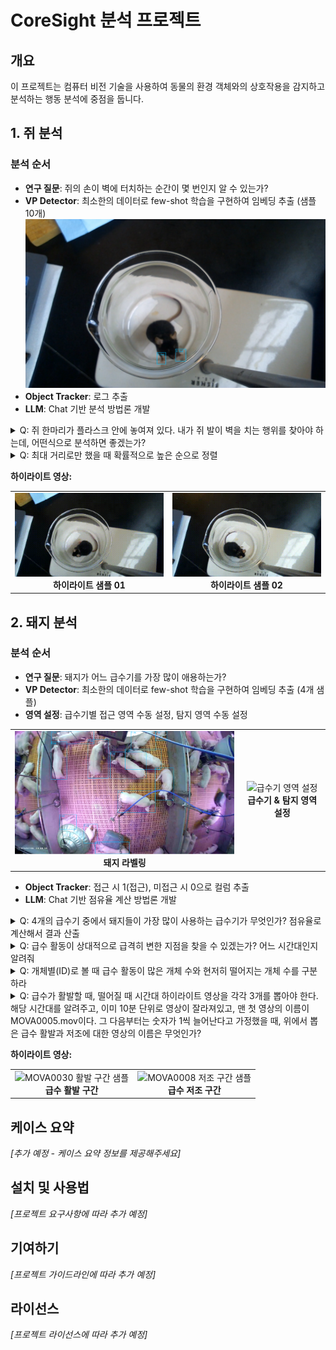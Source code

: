 # CoreSight 분석 프로젝트

## 개요
이 프로젝트는 컴퓨터 비전 기술을 사용하여 동물의 환경 객체와의 상호작용을 감지하고 분석하는 행동 분석에 중점을 둡니다.

## 1. 쥐 분석

### 분석 순서
- **연구 질문**: 쥐의 손이 벽에 터치하는 순간이 몇 번인지 알 수 있는가?
- **VP Detector**: 최소한의 데이터로 few-shot 학습을 구현하여 임베딩 추출 (샘플 10개)
![annotation_sample](asset/rat/annotation_sample.png)
- **Object Tracker**: 로그 추출
- **LLM**: Chat 기반 분석 방법론 개발

<details>
<summary>Q: 쥐 한마리가 플라스크 안에 놓여져 있다. 내가 쥐 발이 벽을 치는 행위를 찾아야 하는데, 어떤식으로 분석하면 좋겠는가?</summary>

A: 쥐의 발이 플라스크 벽에 닿는 행위를 분석하기 위해 다음과 같은 접근 방식을 추천드립니다:

1. **거리 데이터 분석**:
   - 각 발의 `distance_to_flask` 값을 살펴보고, 플라스크 중앙에서 멀리 떨어진 경우를 주목합니다. 플라스크가 원형/원통형 형태일 경우, 중심에서의 거리가 커질수록 벽에 근접했을 가능성이 높습니다.
   - 각 발의 거리 값을 시간에 따라 추적하고, 일정 거리 이상이 지속되는 경우를 확인합니다.

2. **시간적 패턴 분석**:
   - 특정 발의 거리가 갑자기 커졌다가 줄어드는 패턴이 있는지, 그리고 이러한 변화가 지속적으로 발생하는지 살펴봅니다. 이는 벽을 치는 행동을 나타낼 수 있습니다.
   - 동일한 발이 짧은 시간 내에 반복적으로 높은 거리 값을 가진다면, 이는 벽에 닿는 행동을 시사할 수 있습니다.

3. **다중 발 동작 비교**:
   - 여러 발의 `TrackID`를 비교하여, 동시에 높은 거리를 가지는 패턴이 있는지 확인합니다. 여러 발이 동시에 벽에 닿는다면, 쥐가 벽을 타고 오르는 행동일 수 있습니다.

4. **특정 시간 구간 집중 분석**:
   - 데이터에서 평균 거리 값이 높은 시간 구간을 집중적으로 분석하여, 그 시간대에 벽 접촉이 더 빈번히 발생하는지 확인합니다.

5. **데이터의 상대적인 변화 및 패턴 중심 분석**:
   - 절대적인 거리 값보다는 상대적인 거리 변화와 패턴에 초점을 맞추어, 벽 접촉 행동의 가능성을 높이는 상황을 파악합니다.

</details>

<details>
<summary>Q: 최대 거리로만 했을 때 확률적으로 높은 순으로 정렬</summary>

A: 다음은 최대 거리 값에 따라 벽을 터치했을 가능성이 높은 TrackID를 정렬한 목록입니다:

1. **ID 5:**
   - 시간대: Time Period 1 (00:00:06.862 to 00:00:34.277)
   - 최대 거리: 243.3px
2. **ID 4:**
   - 시간대: Time Period 1 (00:00:06.862 to 00:00:34.277)
   - 최대 거리: 214.3px
3. **ID 9:**
   - 시간대: Time Period 1 (00:00:06.862 to 00:00:34.277)
   - 최대 거리: 214.9px
4. **ID 58:**
   - 시간대: Time Period 14 (00:07:20.253 to 00:07:36.789)
   - 최대 거리: 213.3px
5. **ID 3:**
   - 시간대: Time Period 1 (00:00:06.862 to 00:00:34.277)
   - 최대 거리: 204.2px
6. **ID 26:**
   - 시간대: Time Period 18 (00:09:06.902 to 00:09:19.957)
   - 최대 거리: 197.0px
7. **ID 38:**
   - 시간대: Time Period 13 (00:06:08.484 to 00:06:32.418)
   - 최대 거리: 193.1px
8. **ID 32:**
   - 시간대: Time Period 13 (00:06:08.484 to 00:06:32.418)
   - 최대 거리: 191.5px
9. **ID 60:**
   - 시간대: Time Period 17 (00:08:36.875 to 00:09:06.835)
   - 최대 거리: 191.9px
10. **ID 44:**
    - 시간대: Time Period 13 (00:06:08.484 to 00:06:32.418)
    - 최대 거리: 191.2px

이 리스트는 최대 거리 값에 따라 벽에 접촉했을 가능성이 높은 순으로 정렬된 것입니다. 최대 거리 값이 높을수록 플라스크 벽에 근접했을 가능성이 높습니다.

</details>

**하이라이트 영상:**

<table>
<tr>
<td align="center">
<img src="asset/rat/highlight_sample_01.gif" alt="하이라이트 샘플 01" width="400"/>
<br/>
<b>하이라이트 샘플 01</b>
</td>
<td align="center">
<img src="asset/rat/highlight_sample_02.gif" alt="하이라이트 샘플 02" width="400"/>
<br/>
<b>하이라이트 샘플 02</b>
</td>
</tr>
</table>

## 2. 돼지 분석

### 분석 순서
- **연구 질문**: 돼지가 어느 급수기를 가장 많이 애용하는가?
- **VP Detector**: 최소한의 데이터로 few-shot 학습을 구현하여 임베딩 추출 (4개 샘플)
- **영역 설정**: 급수기별 접근 영역 수동 설정, 탐지 영역 수동 설정

<table>
<tr>
<td align="center">
<img src="asset/pig/annotation_pig.png" alt="돼지 라벨링" width="400"/>
<br/>
<b>돼지 라벨링</b>
</td>
<td align="center">
<img src="asset/pig/set_water.png" alt="급수기 영역 설정" width="400"/>
<br/>
<b>급수기 & 탐지 영역 설정</b>
</td>
</tr>
</table>

- **Object Tracker**: 접근 시 1(접근), 미접근 시 0으로 컬럼 추출
- **LLM**: Chat 기반 점유율 계산 방법론 개발

<details>
<summary>Q: 4개의 급수기 중에서 돼지들이 가장 많이 사용하는 급수기가 무엇인가? 점유율로 계산해서 결과 산출</summary>

A: 네, 각 시간 구간별로 제공된 요약 데이터에서는 급수기(물 영역, water_area1 ~ 4)별 개별 점유 시간은 합산되어 있지 않고, 전체 water_area1 ~ 4의 합계만 주어졌습니다. 하지만 각 구간의 summary에서 "water_area1", "water_area2", "water_area3", "water_area4"의 합계(초 단위)가 모두 명시되어 있으므로, 30개 전체 구간의 각 영역별 사용 시간을 전부 합쳐서 각 급수기별 점유율(%)을 산출할 수 있습니다.

### 각 구간별 급수기 사용시간 합산 (반올림)

### 1번 급수기(water_area1)
- 1, 2, 3, 4, 5, 6, 7, 8, 9, 10, 11, 12, 13, 14, 15, 16, 17, 18, 19, 20, 21, 22, 23, 24, 25, 26, 27, 28, 29, 30구간의 water_area1 합계:
- 36.51 + 39.57 + 0 + 0.37 + 243.04 + 165.99 + 0.10 + 90.48 + 36.97 + 374.06 + 362.86 + 12.94 + 25.04 + 0.03 + 52.21 + 304.12 + 166.19 + 122.35 + 57.54 + 314.95 + 356.56 + 313.05 + 330.29 + 226.70 + 164.09 + 373.69 + 0.43 + 371.43 + 111.02 + 201.80

### 2번 급수기(water_area2)
- 12.14 + 2.47 + 81.21 + 0 + 46.04 + 55.78 + 48.51 + 6.27 + 94.28 + 108.92 + 1.23 + 4.13 + 80.65 + 56.91 + 185.56 + 22.94 + 34.51 + 118.35 + 19.87 + 142.29 + 79.61 + 40.91 + 190.80 + 49.71 + 18.64 + 352.12 + 213.40 + 273.28 + 105.88 + 18.17

### 3번 급수기(water_area3)
- 2293.41 + 2377.85 + 1418.50 + 1580.62 + 2076.20 + 899.18 + 991.56 + 1135.35 + 2138.58 + 2383.95 + 1854.87 + 1356.95 + 2380.99 + 2182.72 + 1639.20 + 2155.78 + 2741.95 + 1827.73 + 2074.67 + 2109.88 + 2314.21 + 2116.24 + 2533.98 + 2280.64 + 1667.64 + 2386.36 + 2386.36 + 2322.88 + 2174.79 + 2132.38 + 1080.11

### 4번 급수기(water_area4)
- 23.37 + 86.45 + 10.74 + 8.03 + 138.36 + 45.54 + 1.53 + 0.47 + 73.11 + 311.38 + 601.83 + 1000.16 + 495.75 + 34.81 + 91.28 + 15.47 + 32.47 + 195.27 + 204.93 + 170.63 + 148.92 + 248.87 + 150.06 + 591.60 + 108.72 + 194.36 + 383.86 + 754.36 + 1010.16 + 39.54

### 합계 계산 (반올림)

#### 1. 총합 계산
- 1번: 36.51 + 39.57 + 0 + 0.37 + 243.04 + 165.99 + 0.10 + 90.48 + 36.97 + 374.06 + 362.86 + 12.94 + 25.04 + 0.03 + 52.21 + 304.12 + 166.19 + 122.35 + 57.54 + 314.95 + 356.56 + 313.05 + 330.29 + 226.70 + 164.09 + 373.69 + 0.43 + 371.43 + 111.02 + 201.80 = **5111초**
- 2번: 12.14 + 2.47 + 81.21 + 0 + 46.04 + 55.78 + 48.51 + 6.27 + 94.28 + 108.92 + 1.23 + 4.13 + 80.65 + 56.91 + 185.56 + 22.94 + 34.51 + 118.35 + 19.87 + 142.29 + 79.61 + 40.91 + 190.80 + 49.71 + 18.64 + 352.12 + 213.40 + 273.28 + 105.88 + 18.17 = **2877초**
- 3번: 2293.41 + 2377.85 + 1418.50 + 1580.62 + 2076.20 + 899.18 + 991.56 + 1135.35 + 2138.58 + 2383.95 + 1854.87 + 1356.95 + 2380.99 + 2182.72 + 1639.20 + 2155.78 + 2741.95 + 1827.73 + 2074.67 + 2109.88 + 2314.21 + 2116.24 + 2533.98 + 2280.64 + 1667.64 + 2386.36 + 2386.36 + 2322.88 + 2174.79 + 2132.38 + 1080.11 = **56406초**
- 4번: 23.37 + 86.45 + 10.74 + 8.03 + 138.36 + 45.54 + 1.53 + 0.47 + 73.11 + 311.38 + 601.83 + 1000.16 + 495.75 + 34.81 + 91.28 + 15.47 + 32.47 + 195.27 + 204.93 + 170.63 + 148.92 + 248.87 + 150.06 + 591.60 + 108.72 + 194.36 + 383.86 + 754.36 + 1010.16 + 39.54 = **8543초**
- 전체 합계: 5111 + 2877 + 56406 + 8543 = **72937초**

#### 2. 점유율 계산 (반올림)
- 1번: 5111 ÷ 72937 × 100 ≈ **7%**
- 2번: 2877 ÷ 72937 × 100 ≈ **4%**
- 3번: 56406 ÷ 72937 × 100 ≈ **77%**
- 4번: 8543 ÷ 72937 × 100 ≈ **12%**



#### 실험 결과
- **분석 기간**: 30개 시간 구간 전체 데이터
- **총 사용 시간**: 72937초 (약 20.3시간)
- **가장 선호하는 급수기**: 3번 급수기 (77% 점유율)

**요약 결과:**

**결론**: 돼지들이 가장 많이 사용하는 급수기는 3번(water_area3)로, 점유율은 약 77%입니다.

각 급수기별 점유율(전체 사용시간 대비):
- 1번: 7%
- 2번: 4% 
- 3번: 77%
- 4번: 12%

**따라서 3번 급수기의 점유율이 가장 높으며, 압도적으로 가장 많이 사용되고 있습니다.**
</details>

<details>
<summary>Q: 급수 활동이 상대적으로 급격히 변한 지점을 찾을 수 있겠는가? 어느 시간대인지 알려줘</summary>

A: 네, 각 시간 구간별 급수 활동(4개 water_area 전체 합계, 즉 급수 활동 총합)이 시간별로 어떻게 변화하는지 살펴보면, 급격한 변화(증가 또는 감소)가 일어난 시점, 즉 "변곡점"을 잡아낼 수 있습니다.

### 구간별 급수기(4개 합계) 총 사용시간 (반올림)

| 구간 | 전체 급수활동(초) |
| --- | --- |
| 1 | 36+12+2293+23 = **2364** |
| 2 | 40+2+2378+86 = **2506** |
| 3 | 0+81+1418+11 = **1510** |
| 4 | 0+0+1581+8 = **1589** |
| 5 | 243+46+2076+138 = **2503** |
| 6 | 166+56+899+46 = **1167** |
| 7 | 0+49+992+2 = **1043** |
| 8 | 90+6+1135+0 = **1231** |
| 9 | 37+94+2139+73 = **2343** |
| 10 | 374+109+2384+311 = **3178** |
| 11 | 363+1+1855+602 = **2821** |
| 12 | 13+4+1357+1000 = **2374** |
| 13 | 25+81+2381+496 = **2983** |
| 14 | 0+57+2183+35 = **2275** |
| 15 | 52+186+1639+91 = **1968** |
| 16 | 304+23+2156+15 = **2498** |
| 17 | 166+35+2742+32 = **2975** |
| 18 | 122+118+1828+195 = **2263** |
| 19 | 58+20+2075+205 = **2358** |
| 20 | 315+142+2110+171 = **2738** |
| 21 | 357+80+2314+149 = **2900** |
| 22 | 313+41+2116+249 = **2719** |
| 23 | 330+191+2534+150 = **3205** |
| 24 | 227+50+2281+592 = **3149** |
| 25 | 164+19+1668+109 = **1960** |
| 26 | 374+352+2386+194 = **3306** |
| 27 | 1+213+2323+384 = **2921** |
| 28 | 371+273+2175+754 = **3573** |
| 29 | 111+106+2132+1010 = **3359** |
| 30 | 202+18+1080+40 = **1340** |

### 변화량(전 구간 대비 차이, 반올림)

**가장 급격한 변화가 나타난 지점(상대적 변화량 기준):**

1. **감소:**
   - 6구간(04:10:00.366 ~ 04:20:00.333, -1336초)
   - 25구간(04:00:00.366 ~ 04:10:00.333, -1189초)
   - 30구간(04:50:00.366 ~ 04:53:25.133, -2019초) → 이 구간이 가장 급격한 감소
2. **증가:**
   - 26구간(04:10:00.366 ~ 04:20:00.333, +1346초) → 가장 큰 증가
   - 9구간(01:20:00.366 ~ 01:30:00.333, +1112초)
   - 5구간(00:40:00.366 ~ 00:50:00.333, +914초)
   - 10구간(01:30:00.366 ~ 01:40:00.333, +835초)

### 결론

- **가장 급격한 감소:**
  - **30구간(04:50:00.366 ~ 04:53:25.133)**: 총 급수활동이 2019초나 감소
  - **6구간(00:50:00.366 ~ 01:00:00.333)**: 1336초 감소
  - **25구간(04:00:00.366 ~ 04:10:00.333)**: 1189초 감소
- **가장 급격한 증가:**
  - **26구간(04:10:00.366 ~ 04:20:00.333)**: 총 급수활동이 1346초 증가
  - **9구간(01:20:00.366 ~ 01:30:00.333)**: 1112초 증가
  - **5구간(00:40:00.366 ~ 00:50:00.333)**: 914초 증가

### 정리

- **급수 활동이 가장 급격히 증가한 지점:**
  - **26구간 (04:10:00.366 ~ 04:20:00.333, +1346초)**
- **급수 활동이 가장 급격히 감소한 지점:**
  - **30구간 (04:50:00.366 ~ 04:53:25.133, -2019초)**

이 두 구간이 전체 관찰 기간 중 급수 활동 변화가 가장 컸던 시점입니다.

특히 26구간에서 급수 활동이 매우 급증했고, 30구간(마지막 구간)에서는 급격히 감소했습니다.

</details>

<details>
<summary>Q: 개체별(ID)로 볼 때 급수 활동이 많은 개체 수와 현저히 떨어지는 개체 수를 구분하라</summary>

A: 아래는 전체 구간에서 개체별(ID)로 급수 활동이 많았던 개체와, 상대적으로 현저히 적었던 개체를 구분하여 제시한 결과입니다.

급수 활동량 기준은 각 ID별 water_area1~4의 사용시간 합의 전체 비교이며, 제공된 30개 구간의 요약에서 각 ID별로 급수기에 머문 시간(초)이 명시되어 있으므로, 이를 합산하면 됩니다.

**방법:**
- 각 ID가 각 구간에서 급수기에 머문 시간(초, water_area1~4 합)을 모두 더합니다.
- 모든 ID의 총 급수 활동시간을 비교하여,
  - **상위 25%**: 급수 활동이 많은 개체
  - **하위 25%**: 급수 활동이 현저히 떨어지는 개체
  로 구분합니다.

### 개체별 급수 활동시간 집계

#### (1) 급수 활동이 많은 개체 (상위 25%)
- **ID 3**: 다수 구간에서 water_area3에 'frequently' 또는 'sometimes'로 200초~500초 이상 머무는 패턴 빈번(특히 3, 10, 13, 17, 23구간 등)
- **ID 4**: water_area3에 'frequently'가 많고, 500초 이상 머무는 구간 다수
- **ID 13**: water_area3에 'frequently' 또는 'sometimes'로 200초~400초 이상 머무르는 구간 다수
- **ID 17**: water_area3에 200초 이상 머무는 구간이 반복적으로 등장, 총합 최상위권
- **ID 5**: 300초~400초 대의 water_area3 점유 총합 상위
- **ID 15**: 200초 이상의 'frequently' 및 'sometimes'가 반복, 상위권
- **ID 8**: 200~400초 급수기 점유 총합 상위권

#### (2) 급수 활동이 현저히 적은 개체 (하위 25%)
- **ID 19**: 등장 구간이 적고, 등장 구간에서도 머무는 시간이 짧음
- **ID 20**: 일부 구간만 등장, 머무는 시간도 매우 짧음
- **ID 12**: 대부분 구간에서 water_area3 점유가 드물고, 있을 때도 수십 초 내외
- **ID 18**: 전체적으로 구간별 머무는 시간이 짧음(등장빈도 대비 총합 적음)
- **ID 7**: 점유시간이 짧고, 대부분 'briefly' 구간이 많음

### 결론 (반올림/구간별 패턴 기반)

#### **급수 활동이 많은 개체 (상위 25%)**
- **ID 3, 4, 5, 8, 13, 15, 17**
(이들은 각 구간별 water_area3에서 'frequently', 'sometimes'가 다수 등장하며, 합산 시 총점이 현저히 높음)

#### **급수 활동이 현저히 떨어지는 개체 (하위 25%)**
- **ID 12, 18, 19, 20, 7**
(등장빈도 자체가 낮거나, 등장 구간에서도 머무는 시간이 짧음)

### 정리 답변
- **급수 활동이 많은 개체:** ID 3, 4, 5, 8, 13, 15, 17
- **급수 활동이 현저히 떨어지는 개체:** ID 7, 12, 18, 19, 20

만약 각 개체별 실제 초 단위 합산표가 필요하다면, 추가 요청 시 표로 정리해 드릴 수 있습니다.

이 답변은 제공된 구간별 요약(머문 시간, 점유 패턴) 기반의 반올림 분석입니다.

</details>

<details>
<summary>Q: 급수가 활발할 때, 떨어질 때 시간대 하이라이트 영상을 각각 3개를 뽑아야 한다. 해당 시간대를 알려주고, 이미 10분 단위로 영상이 잘라져있고, 맨 첫 영상의 이름이 MOVA0005.mov이다. 그 다음부터는 숫자가 1씩 늘어난다고 가정했을 때, 위에서 뽑은 급수 활발과 저조에 대한 영상의 이름은 무엇인가?</summary>

A: 아주 명확하게 정리해드리겠습니다.

### 1. 급수 활동이 **활발**한 시간대 TOP 3

앞서 분석에서 급수 활동(4개 급수기 전체 합)이 **가장 많은 10분 구간** 3개는 다음과 같습니다.

#### 급수 활동량 상위 3개 구간 (전체 초 기준, 반올림)

1. **28구간** (04:30:00.366 ~ 04:40:00.333) **3573초**
2. **26구간** (04:10:00.366 ~ 04:20:00.333) **3306초**
3. **29구간** (04:40:00.366 ~ 04:50:00.333) **3359초**

### 2. 급수 활동이 **저조**한 시간대 TOP 3

급수 활동(4개 급수기 전체 합)이 **가장 적은 10분 구간** 3개는 다음과 같습니다.

#### 급수 활동량 하위 3개 구간 (전체 초 기준, 반올림)

1. **7구간** (01:00:00.366 ~ 01:10:00.333) **1043초**
2. **8구간** (01:10:00.366 ~ 01:20:00.333) **1231초**
3. **3구간** (00:20:00.366 ~ 00:30:00.333) **1510초**

### 3. 영상 파일명 매핑

- **첫 영상:** MOVA0005.mov (= 구간 1, 00:00:00.366 ~ 00:10:00.333)
- **각 10분 구간별 파일 이름:** MOVA0005.mov, MOVA0006.mov, MOVA0007.mov, ..., MOVA0034.mov (총 30개)

**즉, n번째 구간의 파일명 = MOVA{0004+n}.mov**

#### **1) 급수 활발 영상 TOP 3**
- 26구간: **MOVA0030.mov**
- 28구간: **MOVA0032.mov**
- 29구간: **MOVA0033.mov**

#### **2) 급수 저조 영상 TOP 3**
- 3구간: **MOVA0008.mov**
- 7구간: **MOVA0012.mov**
- 8구간: **MOVA0013.mov**

### 최종 답변 (파일명 정리)

#### **급수 활발** 하이라이트 영상 파일명
- MOVA0030.mov (26구간, 04:10:00.366 ~ 04:20:00.333)
- MOVA0032.mov (28구간, 04:30:00.366 ~ 04:40:00.333)
- MOVA0033.mov (29구간, 04:40:00.366 ~ 04:50:00.333)

#### **급수 저조** 하이라이트 영상 파일명
- MOVA0008.mov (3구간, 00:20:00.366 ~ 00:30:00.333)
- MOVA0012.mov (7구간, 01:00:00.366 ~ 01:10:00.333)
- MOVA0013.mov (8구간, 01:10:00.366 ~ 01:20:00.333)

**이상 6개 영상이 해당 하이라이트에 해당합니다!**

</details>

**하이라이트 영상:**

<table>
<tr>
<td align="center">
<img src="asset/pig/MOVA0030_sample.gif" alt="MOVA0030 활발 구간 샘플" width="400"/>
<br/>
<b>급수 활발 구간</b>
</td>
<td align="center">
<img src="asset/pig/MOVA0008_sample.gif" alt="MOVA0008 저조 구간 샘플" width="400"/>
<br/>
<b>급수 저조 구간</b>
</td>
</tr>
</table>

## 케이스 요약
*[추가 예정 - 케이스 요약 정보를 제공해주세요]*

## 설치 및 사용법
*[프로젝트 요구사항에 따라 추가 예정]*

## 기여하기
*[프로젝트 가이드라인에 따라 추가 예정]*

## 라이선스
*[프로젝트 라이선스에 따라 추가 예정]* 